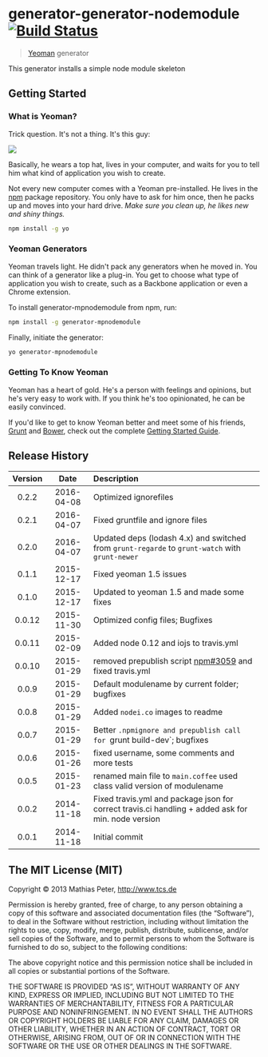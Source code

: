 # generator-generator-nodemodule [![Build Status](https://secure.travis-ci.org/mpneuried/generator-mpnodemodule.png?branch=master)](https://travis-ci.org/mpneuried/generator-mpnodemodule)

> [Yeoman](http://yeoman.io) generator

This generator installs a simple node module skeleton

## Getting Started

### What is Yeoman?

Trick question. It's not a thing. It's this guy:

![](http://i.imgur.com/JHaAlBJ.png)

Basically, he wears a top hat, lives in your computer, and waits for you to tell him what kind of application you wish to create.

Not every new computer comes with a Yeoman pre-installed. He lives in the [npm](https://npmjs.org) package repository. You only have to ask for him once, then he packs up and moves into your hard drive. *Make sure you clean up, he likes new and shiny things.*

```bash
npm install -g yo
```

### Yeoman Generators

Yeoman travels light. He didn't pack any generators when he moved in. You can think of a generator like a plug-in. You get to choose what type of application you wish to create, such as a Backbone application or even a Chrome extension.

To install generator-mpnodemodule from npm, run:

```bash
npm install -g generator-mpnodemodule
```

Finally, initiate the generator:

```bash
yo generator-mpnodemodule
```

### Getting To Know Yeoman

Yeoman has a heart of gold. He's a person with feelings and opinions, but he's very easy to work with. If you think he's too opinionated, he can be easily convinced.

If you'd like to get to know Yeoman better and meet some of his friends, [Grunt](http://gruntjs.com) and [Bower](http://bower.io), check out the complete [Getting Started Guide](https://github.com/yeoman/yeoman/wiki/Getting-Started).

## Release History
|Version|Date|Description|
|:--:|:--:|:--|
|0.2.2|2016-04-08|Optimized ignorefiles|
|0.2.1|2016-04-07|Fixed gruntfile and ignore files|
|0.2.0|2016-04-07|Updated deps (lodash 4.x) and switched from `grunt-regarde` to `grunt-watch` with `grunt-newer`|
|0.1.1|2015-12-17|Fixed yeoman 1.5 issues|
|0.1.0|2015-12-17|Updated to yeoman 1.5 and made some fixes|
|0.0.12|2015-11-30|Optimized config files; Bugfixes|
|0.0.11|2015-02-09|Added node 0.12 and iojs to travis.yml|
|0.0.10|2015-01-29|removed prepublish script [npm#3059](https://github.com/npm/npm/issues/3059) and fixed travis.yml|
|0.0.9|2015-01-29|Default modulename by current folder; bugfixes|
|0.0.8|2015-01-29|Added `nodei.co` images to readme|
|0.0.7|2015-01-29|Better `.npmignore and prepublish call for `grunt build-dev`; bugfixes|
|0.0.6|2015-01-26|fixed username, some comments and more tests|
|0.0.5|2015-01-23|renamed main file to `main.coffee` used class valid version of modulename|
|0.0.2|2014-11-18|Fixed travis.yml and package json for correct travis.ci handling + added ask for min. node version|
|0.0.1|2014-11-18|Initial commit|

## The MIT License (MIT)

Copyright © 2013 Mathias Peter, http://www.tcs.de

Permission is hereby granted, free of charge, to any person obtaining a copy of this software and associated documentation files (the “Software”), to deal in the Software without restriction, including without limitation the rights to use, copy, modify, merge, publish, distribute, sublicense, and/or sell copies of the Software, and to permit persons to whom the Software is furnished to do so, subject to the following conditions:

The above copyright notice and this permission notice shall be included in all copies or substantial portions of the Software.

THE SOFTWARE IS PROVIDED “AS IS”, WITHOUT WARRANTY OF ANY KIND, EXPRESS OR IMPLIED, INCLUDING BUT NOT LIMITED TO THE WARRANTIES OF MERCHANTABILITY, FITNESS FOR A PARTICULAR PURPOSE AND NONINFRINGEMENT. IN NO EVENT SHALL THE AUTHORS OR COPYRIGHT HOLDERS BE LIABLE FOR ANY CLAIM, DAMAGES OR OTHER LIABILITY, WHETHER IN AN ACTION OF CONTRACT, TORT OR OTHERWISE, ARISING FROM, OUT OF OR IN CONNECTION WITH THE SOFTWARE OR THE USE OR OTHER DEALINGS IN THE SOFTWARE.
